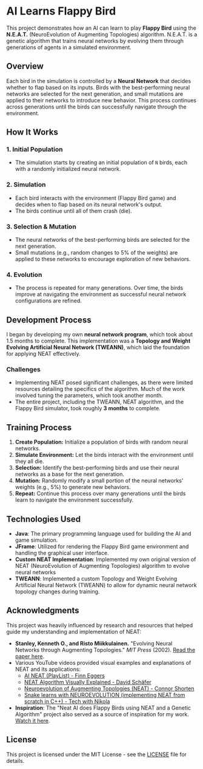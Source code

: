# AI Learns Flappy Bird

This project demonstrates how an AI can learn to play **Flappy Bird** using the **N.E.A.T.** (NeuroEvolution of Augmenting Topologies) algorithm. N.E.A.T. is a genetic algorithm that trains neural networks by evolving them through generations of agents in a simulated environment.

## Overview

Each bird in the simulation is controlled by a **Neural Network** that decides whether to flap based on its inputs. Birds with the best-performing neural networks are selected for the next generation, and small mutations are applied to their networks to introduce new behavior. This process continues across generations until the birds can successfully navigate through the environment.

## How It Works

### 1. Initial Population
- The simulation starts by creating an initial population of `N` birds, each with a randomly initialized neural network.

### 2. Simulation
- Each bird interacts with the environment (Flappy Bird game) and decides when to flap based on its neural network's output.
- The birds continue until all of them crash (die).

### 3. Selection & Mutation
- The neural networks of the best-performing birds are selected for the next generation.
- Small mutations (e.g., random changes to 5% of the weights) are applied to these networks to encourage exploration of new behaviors.

### 4. Evolution
- The process is repeated for many generations. Over time, the birds improve at navigating the environment as successful neural network configurations are refined.

## Development Process

I began by developing my own **neural network program**, which took about 1.5 months to complete. This implementation was a **Topology and Weight Evolving Artificial Neural Network (TWEANN)**, which laid the foundation for applying NEAT effectively.

### Challenges
- Implementing NEAT posed significant challenges, as there were limited resources detailing the specifics of the algorithm. Much of the work involved tuning the parameters, which took another month.
- The entire project, including the TWEANN, NEAT algorithm, and the Flappy Bird simulator, took roughly **3 months** to complete.

## Training Process

1. **Create Population:** Initialize a population of birds with random neural networks.
2. **Simulate Environment:** Let the birds interact with the environment until they all die.
3. **Selection:** Identify the best-performing birds and use their neural networks as a base for the next generation.
4. **Mutation:** Randomly modify a small portion of the neural networks' weights (e.g., 5%) to generate new behaviors.
5. **Repeat:** Continue this process over many generations until the birds learn to navigate the environment successfully.

## Technologies Used

- **Java**: The primary programming language used for building the AI and game simulation.
- **JFrame**: Utilized for rendering the Flappy Bird game environment and handling the graphical user interface.
- **Custom NEAT Implementation**: Implemented my own original version of NEAT (NeuroEvolution of Augmenting Topologies) algorithm to evolve neural networks
- **TWEANN**: Implemented a custom Topology and Weight Evolving Artificial Neural Network (TWEANN) to allow for dynamic neural network topology changes during training.

## Acknowledgments

This project was heavily influenced by research and resources that helped guide my understanding and implementation of NEAT:

- **Stanley, Kenneth O., and Risto Miikkulainen.** "Evolving Neural Networks through Augmenting Topologies." *MIT Press* (2002). [Read the paper here](https://nn.cs.utexas.edu/downloads/papers/stanley.ec02.pdf).
- Various YouTube videos provided visual examples and explanations of NEAT and its applications:
    - [AI NEAT (PlayList) - Finn Eggers ](https://www.youtube.com/watch?v=VMQOa4-rVxE&list=PLgomWLYGNl1fcL0o4exBShNeCC5tc6s9C&ab_channel=FinnEggers)
    - [NEAT Algorithm Visually Explained - David Schäfer](https://youtu.be/yVtdp1kF0I4?si=SfH0ouURtsrmutv2)
    - [Neuroevolution of Augmenting Topologies (NEAT) - Connor Shorten](https://youtu.be/b3D8jPmcw-g?si=cYXFsVGeuDNijyFI)
    - [Snake learns with NEUROEVOLUTION (implementing NEAT from scratch in C++) - Tech with Nikola](https://youtu.be/lAjcH-hCusg?si=KqwSVm_Ezv7lWrSt)
- **Inspiration**: The "Neat AI does Flappy Birds using NEAT and a Genetic Algorithm" project also served as a source of inspiration for my work. [Watch it here](https://youtu.be/ihX3-WDua2I?si=c3H7H50OZySyGrbp).

## License
This project is licensed under the MIT License - see the [LICENSE](LICENSE) file for details.
